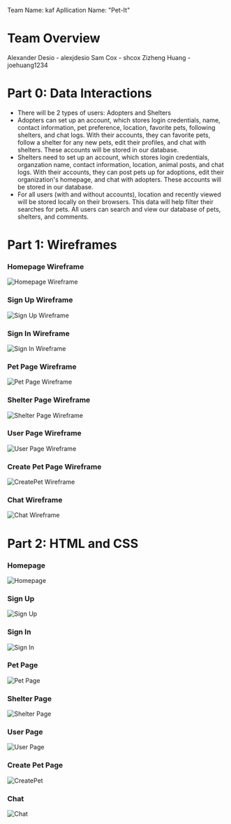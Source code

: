 Team Name: kaf
Apllication Name: "Pet-It"

# Team Overview
Alexander Desio - alexjdesio
Sam Cox - shcox
Zizheng Huang - joehuang1234

# Part 0: Data Interactions
 - There will be 2 types of users: Adopters and Shelters
 - Adopters can set up an account, which stores login credentials, name, contact information, pet preference, location, favorite pets, following shelters, and chat logs. With their accounts, they can favorite pets, follow a shelter for any new pets, edit their profiles, and chat with shelters. These accounts will be stored in our database.
 - Shelters need to set up an account, which stores login credentials, organzation name, contact information, location, animal posts, and chat logs. With their accounts, they can post pets up for adoptions, edit their organization's homepage, and chat with adopters. These accounts will be stored in our database.
 - For all users (with and without accounts), location and recently viewed will be stored locally on their browsers. This data will help filter their searches for pets. All users can search and view our database of pets, shelters, and comments. 

# Part 1: Wireframes
### Homepage Wireframe
![Homepage Wireframe](https://raw.githubusercontent.com/alexjdesio/cs326-final-kaf/master/images/wireframes/homepage.png)
### Sign Up Wireframe
![Sign Up Wireframe](https://raw.githubusercontent.com/alexjdesio/cs326-final-kaf/master/images/wireframes/signup.png)
### Sign In Wireframe
![Sign In Wireframe](https://raw.githubusercontent.com/alexjdesio/cs326-final-kaf/master/images/wireframes/signin.png)
### Pet Page Wireframe
![Pet Page Wireframe](https://raw.githubusercontent.com/alexjdesio/cs326-final-kaf/master/images/wireframes/petpage.png)
### Shelter Page Wireframe
![Shelter Page Wireframe](https://raw.githubusercontent.com/alexjdesio/cs326-final-kaf/master/images/wireframes/shelterpage.png)
### User Page Wireframe
![User Page Wireframe](https://raw.githubusercontent.com/alexjdesio/cs326-final-kaf/master/images/wireframes/userpage.png)
### Create Pet Page Wireframe
![CreatePet Wireframe](https://raw.githubusercontent.com/alexjdesio/cs326-final-kaf/master/images/wireframes/createpet.png)
### Chat Wireframe
![Chat Wireframe](https://raw.githubusercontent.com/alexjdesio/cs326-final-kaf/master/images/wireframes/chat.png)

# Part 2: HTML and CSS
### Homepage
![Homepage](https://raw.githubusercontent.com/alexjdesio/cs326-final-kaf/master/images/HTML%20Page%20Screenshots/homepagehtml.png)
### Sign Up
![Sign Up](https://raw.githubusercontent.com/alexjdesio/cs326-final-kaf/master/images/HTML%20Page%20Screenshots/signuphtml.png)
### Sign In
![Sign In](https://raw.githubusercontent.com/alexjdesio/cs326-final-kaf/master/images/HTML%20Page%20Screenshots/signinhtml.png)
### Pet Page
![Pet Page](https://raw.githubusercontent.com/alexjdesio/cs326-final-kaf/master/images/HTML%20Page%20Screenshots/petpagehtml.png)
### Shelter Page
![Shelter Page](https://raw.githubusercontent.com/alexjdesio/cs326-final-kaf/master/images/HTML%20Page%20Screenshots/shelterpagehtml.png)
### User Page
![User Page](https://raw.githubusercontent.com/alexjdesio/cs326-final-kaf/master/images/HTML%20Page%20Screenshots/userpagehtml.png)
### Create Pet Page
![CreatePet](https://raw.githubusercontent.com/alexjdesio/cs326-final-kaf/master/images/HTML%20Page%20Screenshots/createpethtml.png)
### Chat
![Chat](https://raw.githubusercontent.com/alexjdesio/cs326-final-kaf/master/images/HTML%20Page%20Screenshots/chathtml.png)
